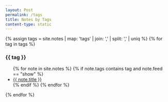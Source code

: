 ```yaml
---
layout: Post
permalink: /tags
title: Notes by Tags
content-type: static
---
```

{% assign tags =  site.notes | map: 'tags' | join: ','  | split: ',' | uniq %}
{% for tag in tags %}
  <h3 id="{{ tag }}">{{ tag }}</h3>
  <ul>
  {% for note in site.notes %}
    {% if note.tags contains tag and note.feed == "show" %}
    <li><a href="{{ site.baseurl }}{{ note.url }}">{{ note.title }}</a></li>
    {% endif %}
  {% endfor %}
  </ul>
{% endfor %}